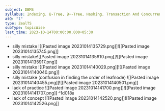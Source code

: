 ```yaml
---
subject: DBMS
syllabus: Indexing, B-Tree, B+-Tree, Hashing, Transaction And Concurrency Control
atQ: "1"
type: ZealTS
subType: topicWise
last_time: 2023-10-14T00:00:00.000+05:30
---
```

- silly mistake ![[Pasted image 20231014135729.png]]![[Pasted image 20231014135745.png]]
- silly mistake![[Pasted image 20231014135910.png]]![[Pasted image 20231014135917.png]]
- silly mistake ![[Pasted image 20231014140029.png]]![[Pasted image 20231014140040.png]]
- silly  mistake (confusion in finding the order of leafnode) ![[Pasted image 20231014140455.png]]![[Pasted image 20231014140501.png]]
- lack of practice ![[Pasted image 20231014141700.png]]![[Pasted image 20231014141707.png]] ^1d018a
- lack of concept ![[Pasted image 20231014142520.png]]![[Pasted image 20231014142526.png]]